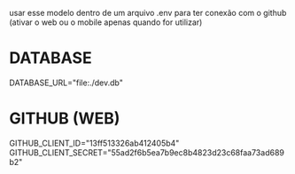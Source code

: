 usar esse modelo dentro de um arquivo .env para ter conexão com o github (ativar o web ou o mobile apenas quando for utilizar)



# DATABASE
DATABASE_URL="file:./dev.db"


# GITHUB  (WEB)

GITHUB_CLIENT_ID="13ff513326ab412405b4"
GITHUB_CLIENT_SECRET="55ad2f6b5ea7b9ec8b4823d23c68faa73ad689b2"


 <!-- # GITHUB  (MOBILE)


# GITHUB_CLIENT_ID="3246087f69f4c549e10f"
# GITHUB_CLIENT_SECRET="67e45b47c2f0b953e8095c1d3ffb1f952e153368" -->